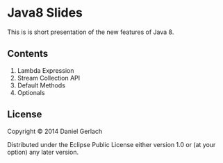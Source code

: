 # Java8 Slides

This is is short presentation of the new features of Java 8.

## Contents

1. Lambda Expression
2. Stream Collection API
3. Default Methods
4. Optionals


## License

Copyright © 2014 Daniel Gerlach

Distributed under the Eclipse Public License either version 1.0 or (at
your option) any later version.
